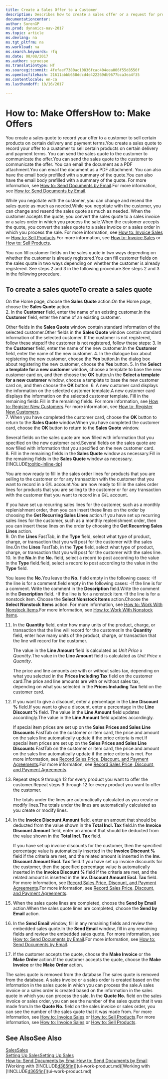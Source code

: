 ```yaml
---
title: Create a Sales Offer to a Customer
description: Describes how to create a sales offer or a request for proposal (RFQ) document to record your offer to a customer to sell products under certain terms.
documentationcenter: 
author: SorenGP
ms.prod: dynamics-nav-2017
ms.topic: article
ms.devlang: na
ms.tgt_pltfrm: na
ms.workload: na
ms.search.keywords: rfq
ms.date: 08/08/2017
ms.author: sgroespe
ms.translationtype: HT
ms.sourcegitcommit: 4fefaef7380ac10836fcac404eea006f55d8556f
ms.openlocfilehash: 21611abbb658ddcd4e422269db9677bca3ea4f35
ms.contentlocale: en-ca
ms.lasthandoff: 10/16/2017

---
```

# <a name="how-to-make-offers"></a><span data-ttu-id="142b9-103">How to: Make Offers</span><span class="sxs-lookup"><span data-stu-id="142b9-103">How to: Make Offers</span></span>
<span data-ttu-id="142b9-104">You create a sales quote to record your offer to a customer to sell certain products on certain delivery and payment terms.</span><span class="sxs-lookup"><span data-stu-id="142b9-104">You create a sales quote to record your offer to a customer to sell certain products on certain delivery and payment terms.</span></span> <span data-ttu-id="142b9-105">You can send the sales quote to the customer to communicate the offer.</span><span class="sxs-lookup"><span data-stu-id="142b9-105">You can send the sales quote to the customer to communicate the offer.</span></span> <span data-ttu-id="142b9-106">You can email the document as a PDF attachment.</span><span class="sxs-lookup"><span data-stu-id="142b9-106">You can email the document as a PDF attachment.</span></span> <span data-ttu-id="142b9-107">You can also have the email body prefilled with a summary of the quote.</span><span class="sxs-lookup"><span data-stu-id="142b9-107">You can also have the email body prefilled with a summary of the quote.</span></span> <span data-ttu-id="142b9-108">For more information, see [How to: Send Documents by Email](ui-how-send-documents-email.md).</span><span class="sxs-lookup"><span data-stu-id="142b9-108">For more information, see [How to: Send Documents by Email](ui-how-send-documents-email.md).</span></span>

<span data-ttu-id="142b9-109">While you negotiate with the customer, you can change and resend the sales quote as much as needed.</span><span class="sxs-lookup"><span data-stu-id="142b9-109">While you negotiate with the customer, you can change and resend the sales quote as much as needed.</span></span> <span data-ttu-id="142b9-110">When the customer accepts the quote, you convert the sales quote to a sales invoice or a sales order in which you process the sale.</span><span class="sxs-lookup"><span data-stu-id="142b9-110">When the customer accepts the quote, you convert the sales quote to a sales invoice or a sales order in which you process the sale.</span></span> <span data-ttu-id="142b9-111">For more information, see [How to: Invoice Sales](sales-how-invoice-sales.md) or [How to: Sell Products](sales-how-sell-products.md).</span><span class="sxs-lookup"><span data-stu-id="142b9-111">For more information, see [How to: Invoice Sales](sales-how-invoice-sales.md) or [How to: Sell Products](sales-how-sell-products.md).</span></span>

<span data-ttu-id="142b9-112">You can fill customer fields on the sales quote in two ways depending on whether the customer is already registered.</span><span class="sxs-lookup"><span data-stu-id="142b9-112">You can fill customer fields on the sales quote in two ways depending on whether the customer is already registered.</span></span> <span data-ttu-id="142b9-113">See steps 2 and 3 in the following procedure.</span><span class="sxs-lookup"><span data-stu-id="142b9-113">See steps 2 and 3 in the following procedure.</span></span>

## <a name="to-create-a-sales-quote"></a><span data-ttu-id="142b9-114">To create a sales quote</span><span class="sxs-lookup"><span data-stu-id="142b9-114">To create a sales quote</span></span>
<span data-ttu-id="142b9-115">On the Home page,  choose the **Sales Quote** action.</span><span class="sxs-lookup"><span data-stu-id="142b9-115">On the Home page,  choose the **Sales Quote** action.</span></span>  
2. <span data-ttu-id="142b9-116">In the **Customer** field, enter the name of an existing customer.</span><span class="sxs-lookup"><span data-stu-id="142b9-116">In the **Customer** field, enter the name of an existing customer.</span></span>

   <span data-ttu-id="142b9-117">Other fields in the **Sales Quote** window contain standard information of the selected customer.</span><span class="sxs-lookup"><span data-stu-id="142b9-117">Other fields in the **Sales Quote** window contain standard information of the selected customer.</span></span> <span data-ttu-id="142b9-118">If the customer is not registered, follow these steps:</span><span class="sxs-lookup"><span data-stu-id="142b9-118">If the customer is not registered, follow these steps:</span></span>
3. <span data-ttu-id="142b9-119">In the **Customer** field, enter the name of the new customer.</span><span class="sxs-lookup"><span data-stu-id="142b9-119">In the **Customer** field, enter the name of the new customer.</span></span>
4. <span data-ttu-id="142b9-120">In the dialogue box about registering the new customer, choose the **Yes** button.</span><span class="sxs-lookup"><span data-stu-id="142b9-120">In the dialog box about registering the new customer, choose the **Yes** button.</span></span>
5. <span data-ttu-id="142b9-121">In the **Select a template for a new customer** window, choose a template to base the new customer card on, and then choose the **OK** button.</span><span class="sxs-lookup"><span data-stu-id="142b9-121">In the **Select a template for a new customer** window, choose a template to base the new customer card on, and then choose the **OK** button.</span></span>
6. <span data-ttu-id="142b9-122">A new customer card displays the information on the selected customer template.</span><span class="sxs-lookup"><span data-stu-id="142b9-122">A new customer card displays the information on the selected customer template.</span></span> <span data-ttu-id="142b9-123">Fill in the remaining fields.</span><span class="sxs-lookup"><span data-stu-id="142b9-123">Fill in the remaining fields.</span></span> <span data-ttu-id="142b9-124">For more information, see [How to: Register New Customers](sales-how-register-new-customers.md).</span><span class="sxs-lookup"><span data-stu-id="142b9-124">For more information, see [How to: Register New Customers](sales-how-register-new-customers.md).</span></span>  
7. <span data-ttu-id="142b9-125">When you have completed the customer card, choose the **OK** button to return to the **Sales Quote** window.</span><span class="sxs-lookup"><span data-stu-id="142b9-125">When you have completed the customer card, choose the **OK** button to return to the **Sales Quote** window.</span></span>

   <span data-ttu-id="142b9-126">Several fields on the sales quote are now filled with information that you specified on the new customer card.</span><span class="sxs-lookup"><span data-stu-id="142b9-126">Several fields on the sales quote are now filled with information that you specified on the new customer card.</span></span>  
8. <span data-ttu-id="142b9-127">Fill in the remaining fields in the **Sales Quote** window as necessary.</span><span class="sxs-lookup"><span data-stu-id="142b9-127">Fill in the remaining fields in the **Sales Quote** window as necessary.</span></span> [!INCLUDE[tooltip-inline-tip](includes/tooltip-inline-tip_md.md)]  

<span data-ttu-id="142b9-128">You are now ready to fill in the sales order lines for products that you are selling to the customer or for any transaction with the customer that you want to record in a G/L account.</span><span class="sxs-lookup"><span data-stu-id="142b9-128">You are now ready to fill in the sales order lines for products that you are selling to the customer or for any transaction with the customer that you want to record in a G/L account.</span></span>   

<span data-ttu-id="142b9-129">If you have set up recurring sales lines for the customer, such as a monthly replenishment order, then you can insert these lines on the order by choosing the **Get Recurring Sales Lines** action.</span><span class="sxs-lookup"><span data-stu-id="142b9-129">If you have set up recurring sales lines for the customer, such as a monthly replenishment order, then you can insert these lines on the order by choosing the **Get Recurring Sales Lines** action.</span></span>  
9. <span data-ttu-id="142b9-130">On the **Lines** FastTab, in the **Type** field, select what type of product, charge, or transaction that you will post for the customer with the sales line.</span><span class="sxs-lookup"><span data-stu-id="142b9-130">On the **Lines** FastTab, in the **Type** field, select what type of product, charge, or transaction that you will post for the customer with the sales line.</span></span>
10. <span data-ttu-id="142b9-131">In the **No.**</span><span class="sxs-lookup"><span data-stu-id="142b9-131">In the **No.**</span></span> <span data-ttu-id="142b9-132">field, select a record to post according to the value in the **Type** field.</span><span class="sxs-lookup"><span data-stu-id="142b9-132">field, select a record to post according to the value in the **Type** field.</span></span>

 <span data-ttu-id="142b9-133">You leave the **No.**</span><span class="sxs-lookup"><span data-stu-id="142b9-133">You leave the **No.**</span></span> <span data-ttu-id="142b9-134">field empty in the following cases: -If the line is for a comment.</span><span class="sxs-lookup"><span data-stu-id="142b9-134">field empty in the following cases: -If the line is for a comment.</span></span> <span data-ttu-id="142b9-135">Write the comment in the **Description** field.</span><span class="sxs-lookup"><span data-stu-id="142b9-135">Write the comment in the **Description** field.</span></span>
 <span data-ttu-id="142b9-136">-If the line is for a nonstock item.</span><span class="sxs-lookup"><span data-stu-id="142b9-136">-If the line is for a nonstock item.</span></span> <span data-ttu-id="142b9-137">Choose the **Select Nonstock Items** action.</span><span class="sxs-lookup"><span data-stu-id="142b9-137">Choose the **Select Nonstock Items** action.</span></span> <span data-ttu-id="142b9-138">For more information, see [How to: Work With Nonstock Items](inventory-how-work-nonstock-items.md).</span><span class="sxs-lookup"><span data-stu-id="142b9-138">For more information, see [How to: Work With Nonstock Items](inventory-how-work-nonstock-items.md).</span></span>

11. <span data-ttu-id="142b9-139">In the **Quantity** field, enter how many units of the product, charge, or transaction that the line will record for the customer.</span><span class="sxs-lookup"><span data-stu-id="142b9-139">In the **Quantity** field, enter how many units of the product, charge, or transaction that the line will record for the customer.</span></span>

    <span data-ttu-id="142b9-140">The value in the **Line Amount** field is calculated as *Unit Price* x *Quantity*.</span><span class="sxs-lookup"><span data-stu-id="142b9-140">The value in the **Line Amount** field is calculated as *Unit Price* x *Quantity*.</span></span>  

    <span data-ttu-id="142b9-141">The price and line amounts are with or without sales tax, depending on what you selected in the **Prices Including Tax** field on the customer card.</span><span class="sxs-lookup"><span data-stu-id="142b9-141">The price and line amounts are with or without sales tax, depending on what you selected in the **Prices Including Tax** field on the customer card.</span></span>  
12. <span data-ttu-id="142b9-142">If you want to give a discount, enter a percentage in the **Line Discount %** field.</span><span class="sxs-lookup"><span data-stu-id="142b9-142">If you want to give a discount, enter a percentage in the **Line Discount %** field.</span></span> <span data-ttu-id="142b9-143">The value in the **Line Amount** field updates accordingly.</span><span class="sxs-lookup"><span data-stu-id="142b9-143">The value in the **Line Amount** field updates accordingly.</span></span>  

    <span data-ttu-id="142b9-144">If special item prices are set up on the **Sales Prices and Sales Line Discounts** FastTab on the customer or item card, the price and amount on the sales line automatically update if the price criteria is met.</span><span class="sxs-lookup"><span data-stu-id="142b9-144">If special item prices are set up on the **Sales Prices and Sales Line Discounts** FastTab on the customer or item card, the price and amount on the sales line automatically update if the price criteria is met.</span></span> <span data-ttu-id="142b9-145">For more information, see [Record Sales Price, Discount, and Payment Agreements](sales-how-record-sales-price-discount-payment-agreements.md).</span><span class="sxs-lookup"><span data-stu-id="142b9-145">For more information, see [Record Sales Price, Discount, and Payment Agreements](sales-how-record-sales-price-discount-payment-agreements.md).</span></span>  
13. <span data-ttu-id="142b9-146">Repeat steps 9 through 12 for every product you want to offer the customer.</span><span class="sxs-lookup"><span data-stu-id="142b9-146">Repeat steps 9 through 12 for every product you want to offer the customer.</span></span>  

    <span data-ttu-id="142b9-147">The totals under the lines are automatically calculated as you create or modify lines.</span><span class="sxs-lookup"><span data-stu-id="142b9-147">The totals under the lines are automatically calculated as you create or modify lines.</span></span>  
14. <span data-ttu-id="142b9-148">In the **Invoice Discount Amount** field, enter an amount that should be deducted from the value shown in the **Total Incl. Tax** field.</span><span class="sxs-lookup"><span data-stu-id="142b9-148">In the **Invoice Discount Amount** field, enter an amount that should be deducted from the value shown in the **Total Incl. Tax** field.</span></span>

    <span data-ttu-id="142b9-149">If you have set up invoice discounts for the customer, then the specified percentage value is automatically inserted in the **Invoice Discount %** field if the criteria are met, and the related amount is inserted in the **Inv. Discount Amount Excl. Tax** field.</span><span class="sxs-lookup"><span data-stu-id="142b9-149">If you have set up invoice discounts for the customer, then the specified percentage value is automatically inserted in the **Invoice Discount %** field if the criteria are met, and the related amount is inserted in the **Inv. Discount Amount Excl. Tax** field.</span></span> <span data-ttu-id="142b9-150">For more information, see [Record Sales Price, Discount, and Payment Agreements](sales-how-record-sales-price-discount-payment-agreements.md).</span><span class="sxs-lookup"><span data-stu-id="142b9-150">For more information, see [Record Sales Price, Discount, and Payment Agreements](sales-how-record-sales-price-discount-payment-agreements.md).</span></span>
15. <span data-ttu-id="142b9-151">When the sales quote lines are completed, choose the **Send by Email** action.</span><span class="sxs-lookup"><span data-stu-id="142b9-151">When the sales quote lines are completed, choose the **Send by Email** action.</span></span>
16. <span data-ttu-id="142b9-152">In the **Send Email** window, fill in any remaining fields and review the embedded sales quote.</span><span class="sxs-lookup"><span data-stu-id="142b9-152">In the **Send Email** window, fill in any remaining fields and review the embedded sales quote.</span></span> <span data-ttu-id="142b9-153">For more information, see [How to: Send Documents by Email](ui-how-send-documents-email.md).</span><span class="sxs-lookup"><span data-stu-id="142b9-153">For more information, see [How to: Send Documents by Email](ui-how-send-documents-email.md).</span></span>
17. <span data-ttu-id="142b9-154">If the customer accepts the quote, choose the **Make Invoice** or the **Make Order** action.</span><span class="sxs-lookup"><span data-stu-id="142b9-154">If the customer accepts the quote, choose the **Make Invoice** or the **Make Order** action.</span></span>

<span data-ttu-id="142b9-155">The sales quote is removed from the database.</span><span class="sxs-lookup"><span data-stu-id="142b9-155">The sales quote is removed from the database.</span></span> <span data-ttu-id="142b9-156">A sales invoice or a sales order is created based on the information in the sales quote in which you can process the sale.</span><span class="sxs-lookup"><span data-stu-id="142b9-156">A sales invoice or a sales order is created based on the information in the sales quote in which you can process the sale.</span></span> <span data-ttu-id="142b9-157">In the **Quote No.** field on the sales invoice or sales order, you can see the number of the sales quote that it was made from.</span><span class="sxs-lookup"><span data-stu-id="142b9-157">In the **Quote No.** field on the sales invoice or sales order, you can see the number of the sales quote that it was made from.</span></span> <span data-ttu-id="142b9-158">For more information, see [How to: Invoice Sales](sales-how-invoice-sales.md) or [How to: Sell Products](sales-how-sell-products.md).</span><span class="sxs-lookup"><span data-stu-id="142b9-158">For more information, see [How to: Invoice Sales](sales-how-invoice-sales.md) or [How to: Sell Products](sales-how-sell-products.md).</span></span>

## <a name="see-also"></a><span data-ttu-id="142b9-159">See Also</span><span class="sxs-lookup"><span data-stu-id="142b9-159">See Also</span></span>
[<span data-ttu-id="142b9-160">Sales</span><span class="sxs-lookup"><span data-stu-id="142b9-160">Sales</span></span>](sales-manage-sales.md)  
[<span data-ttu-id="142b9-161">Setting Up Sales</span><span class="sxs-lookup"><span data-stu-id="142b9-161">Setting Up Sales</span></span>](sales-setup-sales.md)  
[<span data-ttu-id="142b9-162">How to: Send Documents by Email</span><span class="sxs-lookup"><span data-stu-id="142b9-162">How to: Send Documents by Email</span></span>](ui-how-send-documents-email.md)  
<span data-ttu-id="142b9-163">[Working with [!INCLUDE[d365fin](includes/d365fin_md.md)]](ui-work-product.md)</span><span class="sxs-lookup"><span data-stu-id="142b9-163">[Working with [!INCLUDE[d365fin](includes/d365fin_md.md)]](ui-work-product.md)</span></span>

